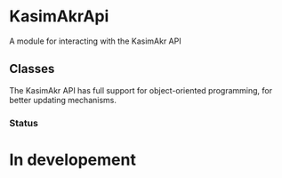 # KasimAkrApi
A module for interacting with the KasimAkr API
## Classes
The KasimAkr API has full support for object-oriented programming, for better updating mechanisms.

### Status
# In developement
